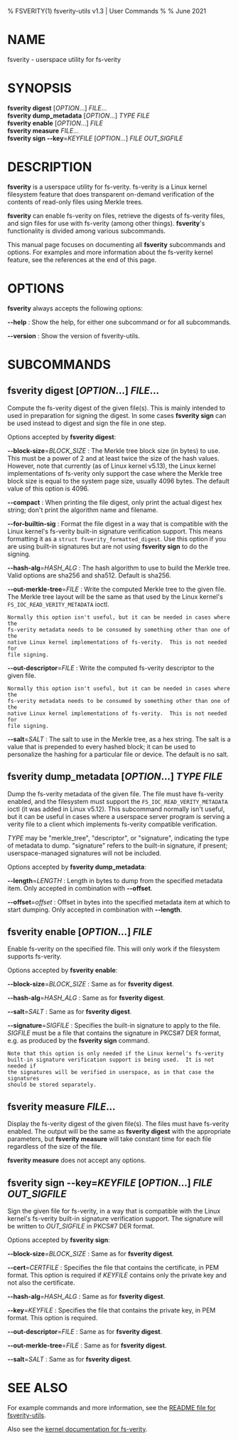 % FSVERITY(1) fsverity-utils v1.3 | User Commands
%
% June 2021

# NAME

fsverity - userspace utility for fs-verity

# SYNOPSIS
**fsverity digest** [*OPTION*...] *FILE*... \
**fsverity dump_metadata** [*OPTION*...] *TYPE* *FILE* \
**fsverity enable** [*OPTION*...] *FILE* \
**fsverity measure** *FILE*... \
**fsverity sign \-\-key**=*KEYFILE* [*OPTION*...] *FILE* *OUT_SIGFILE*

# DESCRIPTION

**fsverity** is a userspace utility for fs-verity.  fs-verity is a Linux kernel
filesystem feature that does transparent on-demand verification of the contents
of read-only files using Merkle trees.

**fsverity** can enable fs-verity on files, retrieve the digests of fs-verity
files, and sign files for use with fs-verity (among other things).
**fsverity**'s functionality is divided among various subcommands.

This manual page focuses on documenting all **fsverity** subcommands and
options.  For examples and more information about the fs-verity kernel feature,
see the references at the end of this page.

# OPTIONS

**fsverity** always accepts the following options:

**\-\-help**
:   Show the help, for either one subcommand or for all subcommands.

**\-\-version**
:   Show the version of fsverity-utils.

# SUBCOMMANDS

## **fsverity digest** [*OPTION*...] *FILE*...

Compute the fs-verity digest of the given file(s).  This is mainly intended to
used in preparation for signing the digest.  In some cases **fsverity sign**
can be used instead to digest and sign the file in one step.

Options accepted by **fsverity digest**:

**\-\-block-size**=*BLOCK_SIZE*
:   The Merkle tree block size (in bytes) to use.  This must be a power of 2 and
    at least twice the size of the hash values.  However, note that currently
    (as of Linux kernel v5.13), the Linux kernel implementations of fs-verity
    only support the case where the Merkle tree block size is equal to the
    system page size, usually 4096 bytes.  The default value of this option is
    4096.

**\-\-compact**
:   When printing the file digest, only print the actual digest hex string;
    don't print the algorithm name and filename.

**\-\-for-builtin-sig**
:   Format the file digest in a way that is compatible with the Linux kernel's
    fs-verity built-in signature verification support.  This means formatting it
    as a `struct fsverity_formatted_digest`.  Use this option if you are using
    built-in signatures but are not using **fsverity sign** to do the signing.

**\-\-hash-alg**=*HASH_ALG*
:   The hash algorithm to use to build the Merkle tree.  Valid options are
    sha256 and sha512.  Default is sha256.

**\-\-out-merkle-tree**=*FILE*
:   Write the computed Merkle tree to the given file.  The Merkle tree layout
    will be the same as that used by the Linux kernel's
    `FS_IOC_READ_VERITY_METADATA` ioctl.

    Normally this option isn't useful, but it can be needed in cases where the
    fs-verity metadata needs to be consumed by something other than one of the
    native Linux kernel implementations of fs-verity.  This is not needed for
    file signing.

**\-\-out-descriptor**=*FILE*
:   Write the computed fs-verity descriptor to the given file.

    Normally this option isn't useful, but it can be needed in cases where the
    fs-verity metadata needs to be consumed by something other than one of the
    native Linux kernel implementations of fs-verity.  This is not needed for
    file signing.

**\-\-salt**=*SALT*
:   The salt to use in the Merkle tree, as a hex string.  The salt is a value
    that is prepended to every hashed block; it can be used to personalize the
    hashing for a particular file or device.  The default is no salt.

## **fsverity dump_metadata** [*OPTION*...] *TYPE* *FILE*

Dump the fs-verity metadata of the given file.  The file must have fs-verity
enabled, and the filesystem must support the `FS_IOC_READ_VERITY_METADATA` ioctl
(it was added in Linux v5.12).  This subcommand normally isn't useful, but it
can be useful in cases where a userspace server program is serving a verity file
to a client which implements fs-verity compatible verification.

*TYPE* may be "merkle\_tree", "descriptor", or "signature", indicating the type
of metadata to dump.  "signature" refers to the built-in signature, if present;
userspace-managed signatures will not be included.

Options accepted by **fsverity dump_metadata**:

**\-\-length**=*LENGTH*
:   Length in bytes to dump from the specified metadata item.  Only accepted in
    combination with **\-\-offset**.

**\-\-offset**=*offset*
:   Offset in bytes into the specified metadata item at which to start dumping.
    Only accepted in combination with **\-\-length**.

## **fsverity enable** [*OPTION*...] *FILE*

Enable fs-verity on the specified file.  This will only work if the filesystem
supports fs-verity.

Options accepted by **fsverity enable**:

**\-\-block-size**=*BLOCK_SIZE*
:   Same as for **fsverity digest**.

**\-\-hash-alg**=*HASH_ALG*
:   Same as for **fsverity digest**.

**\-\-salt**=*SALT*
:   Same as for **fsverity digest**.

**\-\-signature**=*SIGFILE*
:   Specifies the built-in signature to apply to the file.  *SIGFILE* must be a
    file that contains the signature in PKCS#7 DER format, e.g. as produced by
    the **fsverity sign** command.

    Note that this option is only needed if the Linux kernel's fs-verity
    built-in signature verification support is being used.  It is not needed if
    the signatures will be verified in userspace, as in that case the signatures
    should be stored separately.

## **fsverity measure** *FILE*...

Display the fs-verity digest of the given file(s).  The files must have
fs-verity enabled.  The output will be the same as **fsverity digest** with
the appropriate parameters, but **fsverity measure** will take constant time
for each file regardless of the size of the file.

**fsverity measure** does not accept any options.

## **fsverity sign** **\-\-key**=*KEYFILE* [*OPTION*...] *FILE* *OUT_SIGFILE*

Sign the given file for fs-verity, in a way that is compatible with the Linux
kernel's fs-verity built-in signature verification support.  The signature will
be written to *OUT_SIGFILE* in PKCS#7 DER format.

Options accepted by **fsverity sign**:

**\-\-block-size**=*BLOCK_SIZE*
:   Same as for **fsverity digest**.

**\-\-cert**=*CERTFILE*
:   Specifies the file that contains the certificate, in PEM format.  This
    option is required if *KEYFILE* contains only the private key and not also
    the certificate.

**\-\-hash-alg**=*HASH_ALG*
:   Same as for **fsverity digest**.

**\-\-key**=*KEYFILE*
:   Specifies the file that contains the private key, in PEM format.  This
    option is required.

**\-\-out-descriptor**=*FILE*
:   Same as for **fsverity digest**.

**\-\-out-merkle-tree**=*FILE*
:   Same as for **fsverity digest**.

**\-\-salt**=*SALT*
:   Same as for **fsverity digest**.

# SEE ALSO

For example commands and more information, see the
[README file for
fsverity-utils](https://git.kernel.org/pub/scm/linux/kernel/git/ebiggers/fsverity-utils.git/tree/README.md).

Also see the [kernel documentation for
fs-verity](https://www.kernel.org/doc/html/latest/filesystems/fsverity.html).

